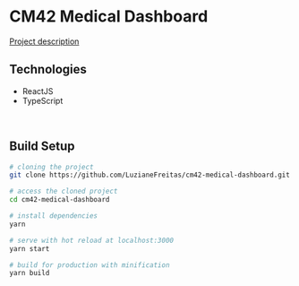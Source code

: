 # CM42 Medical Dashboard

[Project description](https://gist.github.com/talyssonoc/4b55d989ca0dee5b842dd01fbd5e3698)
## Technologies

- ReactJS
- TypeScript

<br>

## Build Setup

``` bash
# cloning the project
git clone https://github.com/LuzianeFreitas/cm42-medical-dashboard.git

# access the cloned project
cd cm42-medical-dashboard

# install dependencies
yarn

# serve with hot reload at localhost:3000
yarn start

# build for production with minification
yarn build
```